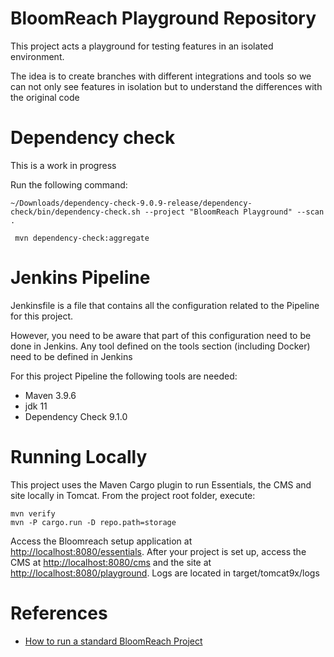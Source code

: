 BloomReach Playground Repository
==============================

This project acts a playground for testing features in an isolated environment.

The idea is to create branches with different integrations and tools so we can not only see features in isolation but to 
understand the differences with the original code

Dependency check
=======

This is a work in progress

Run the following command:

    ~/Downloads/dependency-check-9.0.9-release/dependency-check/bin/dependency-check.sh --project "BloomReach Playground" --scan .

     mvn dependency-check:aggregate

Jenkins Pipeline
===============

Jenkinsfile is a file that contains all the configuration related to the Pipeline for this project. 

However, you need to be aware that part of this configuration need to be done in Jenkins. Any tool defined on the tools
section (including Docker) need to be defined in Jenkins

For this project Pipeline the following tools are needed:
- Maven 3.9.6
- jdk 11
- Dependency Check 9.1.0


Running Locally
===============

This project uses the Maven Cargo plugin to run Essentials, the CMS and site locally in Tomcat.
From the project root folder, execute:

    mvn verify
    mvn -P cargo.run -D repo.path=storage

Access the Bloomreach setup application at <http://localhost:8080/essentials>.
After your project is set up, access the CMS at <http://localhost:8080/cms> and the site at <http://localhost:8080/playground>.
Logs are located in target/tomcat9x/logs

References
==========
- [How to run a standard BloomReach Project](doc/br-default.md)


